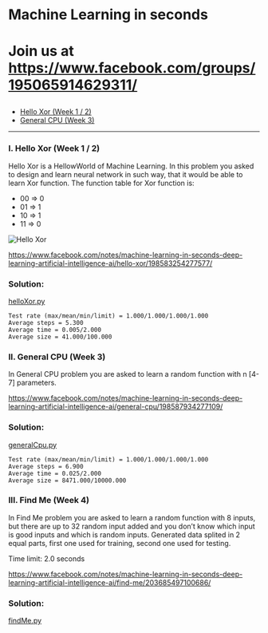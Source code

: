 # Machine Learning in seconds
# <p align="left">Join us at https://www.facebook.com/groups/195065914629311/</p>


- [Hello Xor (Week 1 / 2)](#i-hello-xor-week-1--2)
- [General CPU (Week 3)](#ii-general-cpu-week-3)

------


### I. Hello Xor (Week 1 / 2)

Hello Xor is a HellowWorld of Machine Learning.
In this problem you asked to design and learn neural network in such way, that it would be able to learn Xor function.
The function table for Xor function is:

 * 00 => 0
 * 01 => 1
 * 10 => 1
 * 11 => 0
 
![Hello Xor](https://scontent-ams3-1.xx.fbcdn.net/v/t1.0-9/31705075_10209508505349224_2657041200812392448_n.jpg?_nc_cat=104&_nc_ht=scontent-ams3-1.xx&oh=7bb4f3187234659ca7ecabb7a6b04362&oe=5D6A4CD7 "Hello Xor")

https://www.facebook.com/notes/machine-learning-in-seconds-deep-learning-artificial-intelligence-ai/hello-xor/198583254277577/
 
### Solution:
[helloXor.py](../master/mlis/problems/helloXor.py)
```
Test rate (max/mean/min/limit) = 1.000/1.000/1.000/1.000
Average steps = 5.300
Average time = 0.005/2.000
Average size = 41.000/100.000
```

### II. General CPU (Week 3)

In General CPU problem you are asked to learn a random function with n [4-7] parameters.

https://www.facebook.com/notes/machine-learning-in-seconds-deep-learning-artificial-intelligence-ai/general-cpu/198587934277109/
 
### Solution:
[generalCpu.py](../master/mlis/problems/generalCpu.py)
```
Test rate (max/mean/min/limit) = 1.000/1.000/1.000/1.000
Average steps = 6.900
Average time = 0.025/2.000
Average size = 8471.000/10000.000
``` 


### III. Find Me (Week 4)

In Find Me problem you are asked to learn a random function with 8 inputs, but there are up to 32 random input added and you don’t know which input is good inputs and which is random inputs. Generated data splited in 2 equal parts, first one used for training, second one used for testing.

Time limit: 2.0 seconds

https://www.facebook.com/notes/machine-learning-in-seconds-deep-learning-artificial-intelligence-ai/find-me/203685497100686/
 
### Solution:
[findMe.py](../master/mlis/problems/findMe.py)
